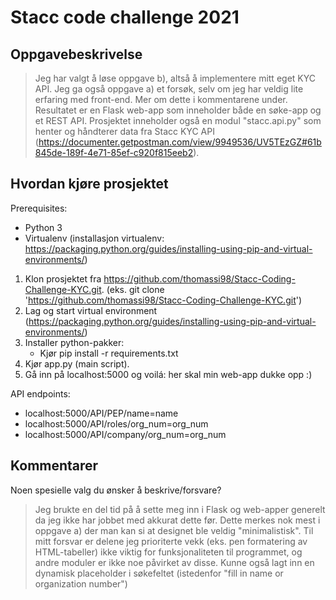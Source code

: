 # Stacc code challenge 2021

## Oppgavebeskrivelse
> Jeg har valgt å løse oppgave b), altså å implementere mitt eget KYC API. Jeg ga også oppgave a) et forsøk, selv om jeg har veldig lite erfaring med front-end. Mer om dette i kommentarene under.
> Resultatet er en Flask web-app som inneholder både en søke-app og et REST API. Prosjektet inneholder også en modul "stacc.api.py" som henter og håndterer data fra Stacc KYC API (https://documenter.getpostman.com/view/9949536/UV5TEzGZ#61b845de-189f-4e71-85ef-c920f815eeb2).

## Hvordan kjøre prosjektet
Prerequisites:
  * Python 3
  * Virtualenv (installasjon virtualenv: https://packaging.python.org/guides/installing-using-pip-and-virtual-environments/)


1. Klon prosjektet fra https://github.com/thomassi98/Stacc-Coding-Challenge-KYC.git. (eks. git clone 'https://github.com/thomassi98/Stacc-Coding-Challenge-KYC.git')
2. Lag og start virtual environment (https://packaging.python.org/guides/installing-using-pip-and-virtual-environments/)
3. Installer python-pakker:
    * Kjør pip install -r requirements.txt
4. Kjør app.py (main script).
5. Gå inn på localhost:5000 og voilá: her skal min web-app dukke opp :)


API endpoints:
* localhost:5000/API/PEP/name=name
* localhost:5000/API/roles/org_num=org_num
* localhost:5000/API/company/org_num=org_num


## Kommentarer
Noen spesielle valg du ønsker å beskrive/forsvare?
> Jeg brukte en del tid på å sette meg inn i Flask og web-apper generelt da jeg ikke har jobbet med akkurat dette før. Dette merkes nok mest i oppgave a) der man kan si at designet ble veldig "minimalistisk". Til mitt forsvar er delene jeg prioriterte vekk (eks. pen formatering av HTML-tabeller) ikke viktig for funksjonaliteten til programmet, og andre moduler er ikke noe påvirket av disse. Kunne også lagt inn en dynamisk placeholder i søkefeltet (istedenfor "fill in name or organization number")

